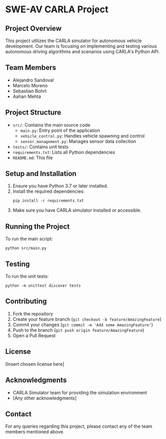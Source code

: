 # SWE-AV CARLA Project

## Project Overview
This project utilizes the CARLA simulator for autonomous vehicle development. Our team is focusing on implementing and testing various autonomous driving algorithms and scenarios using CARLA's Python API.

## Team Members
- Alejandro Sandoval
- Marcelo Moreno
- Sebastian Bohrt
- Aahan Mehta

## Project Structure
- `src/`: Contains the main source code
  - `main.py`: Entry point of the application
  - `vehicle_control.py`: Handles vehicle spawning and control
  - `sensor_management.py`: Manages sensor data collection
- `tests/`: Contains unit tests
- `requirements.txt`: Lists all Python dependencies
- `README.md`: This file

## Setup and Installation
1. Ensure you have Python 3.7 or later installed.
2. Install the required dependencies:
   ```
   pip install -r requirements.txt
   ```
3. Make sure you have CARLA simulator installed or accessible.

## Running the Project
To run the main script:
```
python src/main.py
```

## Testing
To run the unit tests:
```
python -m unittest discover tests
```

## Contributing
1. Fork the repository
2. Create your feature branch (`git checkout -b feature/AmazingFeature`)
3. Commit your changes (`git commit -m 'Add some AmazingFeature'`)
4. Push to the branch (`git push origin feature/AmazingFeature`)
5. Open a Pull Request

## License
[Insert chosen license here]

## Acknowledgments
- CARLA Simulator team for providing the simulation environment
- [Any other acknowledgments]

## Contact
For any queries regarding this project, please contact any of the team members mentioned above.